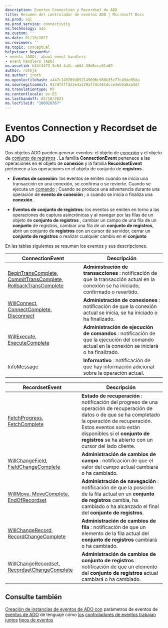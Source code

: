 ```yaml
---
description: Eventos Connection y Recordset de ADO
title: Resumen del controlador de eventos ADO | Microsoft Docs
ms.prod: sql
ms.prod_service: connectivity
ms.technology: ado
ms.custom: ''
ms.date: 01/19/2017
ms.reviewer: ''
ms.topic: conceptual
helpviewer_keywords:
- events [ADO], about event handlers
- event handlers [ADO]
ms.assetid: b34f4472-5e04-4a2c-ab64-38d6eca31a69
author: rothja
ms.author: jroth
ms.openlocfilehash: a447c149769d892149096c980b35e77e49de05da
ms.sourcegitcommit: 917df4ffd22e4a229af7dc481dcce3ebba0aa4d7
ms.translationtype: MT
ms.contentlocale: es-ES
ms.lasthandoff: 02/10/2021
ms.locfileid: "100028367"
---
```

# <a name="ado-connection-and-recordset-events"></a>Eventos Connection y Recordset de ADO
Dos objetos ADO pueden generar eventos: el objeto de [conexión](../../reference/ado-api/connection-object-ado.md) y el objeto de [conjunto de registros](../../reference/ado-api/recordset-object-ado.md) . La familia **ConnectionEvent** pertenece a las operaciones en el objeto de **conexión** y la familia **RecordsetEvent** pertenece a las operaciones en el objeto de conjunto de **registros** .

-   **Eventos de conexión**: los eventos se emiten cuando se inicia una transacción en una conexión, se confirma o se revierte. Cuando se ejecuta un [comando](../../reference/ado-api/command-object-ado.md) ; Cuando se produce una advertencia durante una operación de **evento de conexión** ; o cuando se inicia o finaliza una **conexión** .

-   **Eventos de conjunto de registros**: los eventos se emiten en torno a las operaciones de captura asincrónicas y al navegar por las filas de un objeto de **conjunto de registros** , cambiar un campo de una fila de un **conjunto** de registros, cambiar una fila de un **conjunto de registros**, abrir un conjunto de **registros** con un cursor de servidor, cerrar un **conjunto de registros** o realizar cualquier cambio en el **conjunto**

 En las tablas siguientes se resumen los eventos y sus descripciones.

|ConnectionEvent|Descripción|
|---------------------|-----------------|
|[BeginTransComplete, CommitTransComplete, RollbackTransComplete](../../reference/ado-api/begintranscomplete-committranscomplete-and-rollbacktranscomplete-events-ado.md)|**Administración de transacciones** : notificación de que la transacción actual en la conexión se ha iniciado, confirmado o revertido.|
|[WillConnect](../../reference/ado-api/willconnect-event-ado.md), [ConnectComplete, Disconnect](../../reference/ado-api/connectcomplete-and-disconnect-events-ado.md)|**Administración de conexiones** : notificación de que la conexión actual se inicia, se ha iniciado o ha finalizado.|
|[WillExecute](../../reference/ado-api/willexecute-event-ado.md), [ExecuteComplete](../../reference/ado-api/executecomplete-event-ado.md)|**Administración de ejecución de comandos** : notificación de que la ejecución del comando actual en la conexión se iniciará o ha finalizado.|
|[InfoMessage](../../reference/ado-api/infomessage-event-ado.md)|**Informativo** : notificación de que hay información adicional sobre la operación actual.|

|RecordsetEvent|Descripción|
|--------------------|-----------------|
|[FetchProgress](../../reference/ado-api/fetchprogress-event-ado.md), [FetchComplete](../../reference/ado-api/fetchcomplete-event-ado.md)|**Estado de recuperación** : notificación del progreso de una operación de recuperación de datos o de que se ha completado la operación de recuperación. Estos eventos solo están disponibles si el **conjunto de registros** se ha abierto con un cursor del lado cliente.|
|[WillChangeField, FieldChangeComplete](../../reference/ado-api/willchangefield-and-fieldchangecomplete-events-ado.md)|**Administración de cambios de campo** : notificación de que el valor del campo actual cambiará o ha cambiado.|
|[WillMove, MoveComplete](../../reference/ado-api/willmove-and-movecomplete-events-ado.md), [EndOfRecordset](../../reference/ado-api/endofrecordset-event-ado.md)|**Administración de navegación** : notificación de que la posición de la fila actual en un **conjunto de registros** cambia, ha cambiado o ha alcanzado el final del **conjunto de registros**.|
|[WillChangeRecord, RecordChangeComplete](../../reference/ado-api/willchangerecord-and-recordchangecomplete-events-ado.md)|**Administración de cambios de fila** : notificación de que un elemento de la fila actual del **conjunto de registros** cambiará o ha cambiado.|
|[WillChangeRecordset, RecordsetChangeComplete](../../reference/ado-api/willchangerecordset-and-recordsetchangecomplete-events-ado.md)|**Administración de cambios de conjunto de registros** : notificación de que un elemento del **conjunto de registros** actual cambiará o ha cambiado.|

## <a name="see-also"></a>Consulte también
 [Creación de instancias de eventos de ADO con](./ado-event-instantiation-by-language.md) parámetros de eventos de [eventos de ADO](../../reference/ado-api/ado-events.md) de lenguaje cómo [los](./event-parameters.md) [controladores de eventos trabajan juntos](./how-event-handlers-work-together.md) [tipos de eventos](./types-of-events.md)